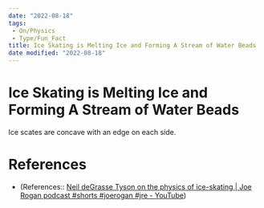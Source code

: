 ```yaml
---
date: "2022-08-18"
tags:
 - On/Physics
 - Type/Fun_Fact
title: Ice Skating is Melting Ice and Forming A Stream of Water Beads
date modified: "2022-08-18"
---
```


# Ice Skating is Melting Ice and Forming A Stream of Water Beads
Ice scates are concave with an edge on each side.

# References
- (References:: [Neil deGrasse Tyson on the physics of ice-skating | Joe Rogan podcast #shorts #joerogan #jre - YouTube](https://www.youtube.com/shorts/9hqaImrPndM))
